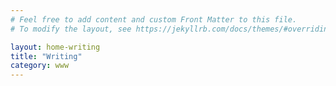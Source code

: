 ```yaml
---
# Feel free to add content and custom Front Matter to this file.
# To modify the layout, see https://jekyllrb.com/docs/themes/#overriding-theme-defaults

layout: home-writing
title: "Writing"
category: www
---
```


